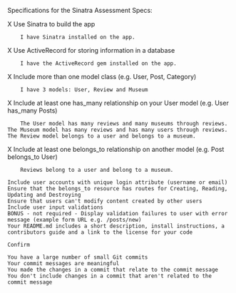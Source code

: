 Specifications for the Sinatra Assessment
Specs:

   X Use Sinatra to build the app
        
        I have Sinatra installed on the app.
   
   X Use ActiveRecord for storing information in a database
        
        I have the ActiveRecord gem installed on the app.
   
   X Include more than one model class (e.g. User, Post, Category)
        
        I have 3 models: User, Review and Museum
   
   X Include at least one has_many relationship on your User model (e.g. User has_many Posts)
        
        The User model has many reviews and many museums through reviews.  The Museum model has many reviews and has many users through reviews.  The Review model belongs to a user and belongs to a museum.
   
   X Include at least one belongs_to relationship on another model (e.g. Post belongs_to User)
        
        Reviews belong to a user and belong to a museum.
   
    Include user accounts with unique login attribute (username or email)
    Ensure that the belongs_to resource has routes for Creating, Reading, Updating and Destroying
    Ensure that users can't modify content created by other users
    Include user input validations
    BONUS - not required - Display validation failures to user with error message (example form URL e.g. /posts/new)
    Your README.md includes a short description, install instructions, a contributors guide and a link to the license for your code
    
    Confirm

    You have a large number of small Git commits
    Your commit messages are meaningful
    You made the changes in a commit that relate to the commit message
    You don't include changes in a commit that aren't related to the commit message